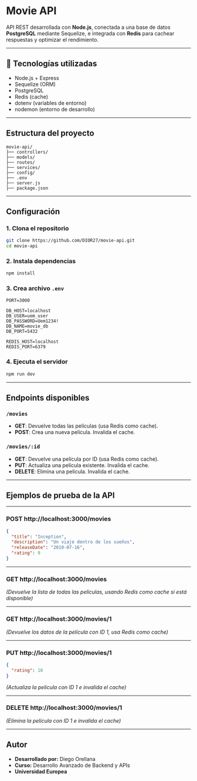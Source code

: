 # Movie API

API REST desarrollada con **Node.js**, conectada a una base de datos **PostgreSQL** mediante Sequelize, e integrada con **Redis** para cachear respuestas y optimizar el rendimiento.

---

## 🚀 Tecnologías utilizadas

- Node.js + Express
- Sequelize (ORM)
- PostgreSQL
- Redis (cache)
- dotenv (variables de entorno)
- nodemon (entorno de desarrollo)

---

## Estructura del proyecto

```
movie-api/
├── controllers/
├── models/
├── routes/
├── services/
├── config/
├── .env
├── server.js
├── package.json
```

---

## Configuración

### 1. Clona el repositorio

```bash
git clone https://github.com/DIOR27/movie-api.git
cd movie-api
```

### 2. Instala dependencias

```bash
npm install
```

### 3. Crea archivo `.env`

```env
PORT=3000

DB_HOST=localhost
DB_USER=uem_user
DB_PASSWORD=Uem1234!
DB_NAME=movie_db
DB_PORT=5432

REDIS_HOST=localhost
REDIS_PORT=6379
```

### 4. Ejecuta el servidor

```bash
npm run dev
```

---

## Endpoints disponibles

### `/movies`
- **GET**: Devuelve todas las películas (usa Redis como cache).
- **POST**: Crea una nueva película. Invalida el cache.

### `/movies/:id`
- **GET**: Devuelve una película por ID (usa Redis como cache).
- **PUT**: Actualiza una película existente. Invalida el cache.
- **DELETE**: Elimina una película. Invalida el cache.

---

## Ejemplos de prueba de la API

---

### POST http://localhost:3000/movies

```json
{
  "title": "Inception",
  "description": "Un viaje dentro de los sueños",
  "releaseDate": "2010-07-16",
  "rating": 9
}
```

---

### GET http://localhost:3000/movies

_(Devuelve la lista de todas las películas, usando Redis como cache si está disponible)_

---

### GET http://localhost:3000/movies/1

_(Devuelve los datos de la película con ID 1, usa Redis como cache)_

---

### PUT http://localhost:3000/movies/1

```json
{
  "rating": 10
}
```

_(Actualiza la película con ID 1 e invalida el cache)_

---

### DELETE http://localhost:3000/movies/1

_(Elimina la película con ID 1 e invalida el cache)_

---

## Autor

- **Desarrollado por:** Diego Orellana
- **Curso:** Desarrollo Avanzado de Backend y APIs
- **Universidad Europea**